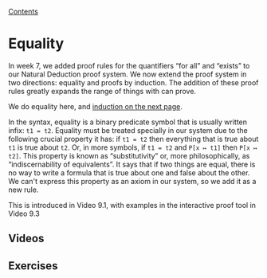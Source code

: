 [Contents](contents.html)

# Equality

In week 7, we added proof rules for the quantifiers “for all” and “exists” to our Natural Deduction proof system. We now extend the proof system in two directions: equality and proofs by induction. The addition of these proof rules greatly expands the range of things with can prove.

We do equality here, and [induction on the next page](induction.html).

In the syntax, equality is a binary predicate symbol that is usually written infix: `t1 = t2`. Equality must be treated specially in our system due to the following crucial property it has: if `t1 = t2` then everything that is true about `t1` is true about `t2`. Or, in more symbols, if `t1 = t2` and `P[x ↦ t1]` then `P[x ↦ t2]`. This property is known as “substitutivity” or, more philosophically, as “indiscernability of equivalents”. It says that if two things are equal, there is no way to write a formula that is true about one and false about the other. We can't express this property as an axiom in our system, so we add it as a new rule.

This is introduced in Video 9.1, with examples in the interactive proof tool in Video 9.3

## Videos

## Exercises

